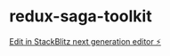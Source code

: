 # redux-saga-toolkit

[Edit in StackBlitz next generation editor ⚡️](https://stackblitz.com/~/github.com/sahiAlam/redux-saga-toolkit)